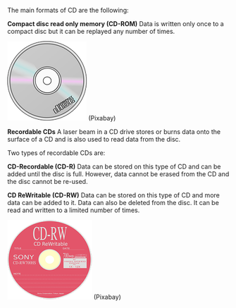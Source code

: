 The main formats of CD are the following:

**Compact disc read only memory (CD-ROM)**
Data is written only once to a compact disc but it can be replayed any number of times.

![](.guides/img/cdrom.png)
(Pixabay)

**Recordable CDs**
A laser beam in a CD drive stores or burns data onto the surface of a CD and is also used to read data from the disc.

Two types of recordable CDs are:

**CD-Recordable (CD-R)** 
Data can be stored on this type of CD and can be added until the disc is full.  However, data cannot be erased from the CD and the disc cannot be re-used.


**CD ReWritable (CD-RW)**
Data can be stored on this type of CD and more data can be added to it.  Data can also be deleted from the disc.  It can be read and written to a limited number of times.

![](.guides/img/cdrw.png)
(Pixabay)
